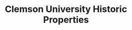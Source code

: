 ---
layout: repo
title: "Clemson University Historic Properties"
id: 2018
permalink: repos/2018/
---